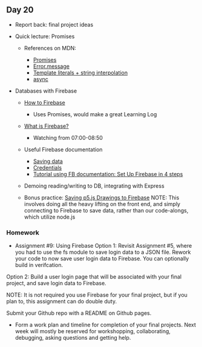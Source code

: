 ## Day 20

* Report back: final project ideas

* Quick lecture: Promises

   * References on MDN:
      
      * [Promises](https://developer.mozilla.org/en-US/docs/Web/JavaScript/Guide/Using_promises)
      * [Error.message](https://developer.mozilla.org/en-US/docs/Web/JavaScript/Reference/Global_Objects/Error/message)
      * [Template literals + string interpolation](https://developer.mozilla.org/en-US/docs/Web/JavaScript/Reference/Template_literals)
      * [async](https://developer.mozilla.org/en-US/docs/Web/JavaScript/Reference/Statements/async_function)

* Databases with Firebase

    * [How to Firebase](https://howtofirebase.com/save-and-query-firebase-data-ed73fb8c6e3a)
        * Uses Promises, would make a great Learning Log
    
    * [What is Firebase?](https://www.youtube.com/watch?list=PLRqwX-V7Uu6agS82Le9lLCBbeaW8inATT&v=JrHT1iqSrAQ)
        * Watching from 07:00-08:50
        
    * Useful Firebase documentation
        * [Saving data](https://firebase.google.com/docs/database/admin/save-data)
        * [Credentials](https://firebase.google.com/docs/reference/admin/node/admin.credential#.cert)
        * [Tutorial using FB documentation: Set Up Firebase in 4 steps](https://hackernoon.com/nodejs-setup-firebase-in-4-step-tutorial-example-easy-beginner-service-account-key-json-node-server-d61e803d6cc8)
        
    * Demoing reading/writing to DB, integrating with Express
    
    * Bonus practice: [Saving p5.js Drawings to Firebase](https://www.youtube.com/watch?v=RUSvMxxm_Jo&index=4&list=PLRqwX-V7Uu6agS82Le9lLCBbeaW8inATT)
    NOTE: This involves doing all the heavy lifting on the front end, and simply connecting to Firebase to save data, rather than our code-alongs, which utilize node.js
    
### Homework

* Assignment #9: Using Firebase
Option 1: Revisit Assignment #5, where you had to use the fs module to save login data to a JSON file. Rework your code to now save user login data to Firebase. You can optionally build in verifcation.

Option 2: Build a user login page that will be associated with your final project, and save login data to Firebase.

NOTE: It is not required you use Firebase for your final project, but if you plan to, this assignment can do double duty.

Submit your Github repo with a README on Github pages.

* Form a work plan and timeline for completion of your final projects. Next week will mostly be reserved for workshopping, collaborating, debugging, asking questions and getting help.
